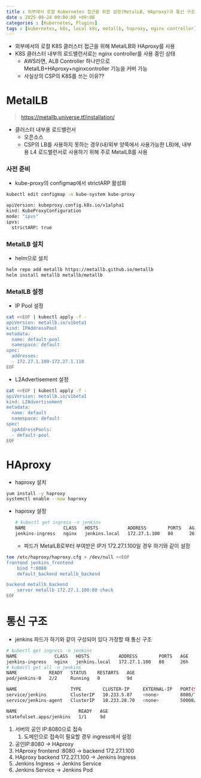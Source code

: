 ```yaml
---
title : 외부에서 로컬 Kubernetes 접근을 위한 설정(MetalLB, HAproxy)과 통신 구조
date : 2025-08-24 09:00:00 +09:00
categories : [Kubernetes, Plugins]
tags : [kubernetes, k8s, local k8s, metallb, haproxy, nginx controller]  #소문자만 가능
---
```


- 외부에서의 로컬 K8S 클러스터 접근을 위해 MetalLB와 HAproxy를 사용
- K8S 클러스터 내부의 로드밸런서로는 nginx controller를 사용 중인 상태
    - AWS라면, ALB Controller 하나만으로 MetalLB+HAproxy+nginxcontroller 기능을 커버 가능
    - 사실상의 CSP의 K8S를 쓰는 이유??

# MetalLB

> https://metallb.universe.tf/installation/
> 
- 클러스터 내부용 로드밸런서
    - 오픈소스
    - CSP의 LB를 사용하지 못하는 경우(내/외부 양쪽에서 사용가능한 LB)에, 내부용 L4 로드밸런서로 사용하기 위해 주로 MetalLB를 사용

### 사전 준비

- kube-proxy의 configmap에서 strictARP 활성화

```bash
kubectl edit configmap -n kube-system kube-proxy

apiVersion: kubeproxy.config.k8s.io/v1alpha1
kind: KubeProxyConfiguration
mode: "ipvs"
ipvs:
  strictARP: true
```

### MetalLB 설치

- helm으로 설치

```bash
helm repo add metallb https://metallb.github.io/metallb
helm install metallb metallb/metallb
```

### MetalLB 설정

- IP Pool 설정

```bash
cat <<EOF | kubectl apply -f -
apiVersion: metallb.io/v1beta1
kind: IPAddressPool
metadata:
  name: default-pool
  namespace: default
spec:
  addresses:
  - 172.27.1.100-172.27.1.110
EOF
```

- L2Advertisement 설정

```bash
cat <<EOF | kubectl apply -f -
apiVersion: metallb.io/v1beta1
kind: L2Advertisement
metadata:
  name: default
  namespace: default
spec:
  ipAddressPools:
  - default-pool
EOF
```

# HAproxy

- haproxy 설치

```bash
yum install -y haproxy
systemctl enable --now haproxy
```

- haproxy 설정
    
    ```bash
    # kubectl get ingress -n jenkins
    NAME              CLASS   HOSTS           ADDRESS        PORTS   AGE
    jenkins-ingress   nginx   jenkins.local   172.27.1.100   80      26h
    ```
    
    - 파드가 MetalLB로부터 부여받은 IP가 172.27.1.100일 경우 하기와 같이 설정

```bash
tee /etc/haproxy/haproxy.cfg > /dev/null <<EOF
frontend jenkins_frontend
    bind *:8080
    default_backend metallb_backend

backend metallb_backend
    server metallb 172.27.1.100:80 check
EOF
```

# 통신 구조

- jenkins 파드가 하기와 같이 구성되어 있다 가정할 때 통신 구조

```bash
# kubectl get ingress -n jenkins
NAME              CLASS   HOSTS           ADDRESS        PORTS   AGE
jenkins-ingress   nginx   jenkins.local   172.27.1.100   80      26h
# kubectl get all -n jenkins 
NAME            READY   STATUS    RESTARTS   AGE
pod/jenkins-0   2/2     Running   0          9d

NAME                    TYPE        CLUSTER-IP     EXTERNAL-IP   PORT(S)     AGE
service/jenkins         ClusterIP   10.233.5.87    <none>        8080/TCP    9d
service/jenkins-agent   ClusterIP   10.233.28.70   <none>        50000/TCP   9d

NAME                       READY   AGE
statefulset.apps/jenkins   1/1     9d
```

1. 서버의 공인 IP:8080으로 접속
    1. 도메인으로 접속이 필요할 경우 ingress에서 설정
2. 공인IP:8080 → HAproxy
3. HAproxy frontend :8080 → backend 172.27.1.100
4. HAproxy backend 172.27.1.100 → Jenkins Ingress
5. Jenkins Ingress → Jenkins Service
6. Jenkins Service → Jenkins Pod